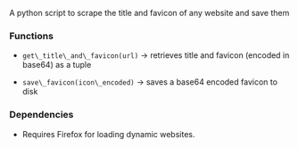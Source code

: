 A python script to scrape the title and favicon of any website and save them

### Functions

- `get\_title\_and\_favicon(url)` -> retrieves title and favicon (encoded in base64) as a tuple

- `save\_favicon(icon\_encoded)` -> saves a base64 encoded favicon to disk

### Dependencies

- Requires Firefox for loading dynamic websites.
